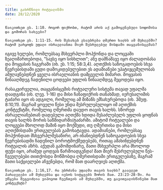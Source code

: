```yaml
---
title: გახრწნილი რიტუალიზმი 
date: 28/12/2020
---
```


`წაიკითხეთ ეს. 1:10. როგორ ფიქრობთ, რატომ არის აქ გამოყენებული სოდომისა და გომორას სახეები?`
 
`წაიკითხეთ ეს. 1:11-15. რის შესახებ ესაუბრება ღმერთი ხალხს ამ მუხლებში? რატომ უარყოფს უფალი ისრაელიანთა მიერ შესრულებულ მისდამი თაყვანისცემას?`

იგივე ხელები, რომლებსაც მსხვერპლი მოჰქონდა და ლოცვაში ზეაღიმართებოდა, "სავსე იყო სისხლით"; ანუ დამნაშავე იყო ძალადობასა და მოყვასის ჩაგვრაში (იხ. ეს. 1:15; 58:3,4). აღთქმის საზოგადოების სხვა წევრებისდამი ცუდი დამოკიდებულებით ეს ადამიანები უპატივცემულობას ამჟღავნებდნენ ყველა ისრაელიანის დამცველის მიმართ. მოყვასის წინააღმდეგ ჩადენილი ცოდვები უფლის წინააღმდეგ შეცოდება იყო.

რასაკვირველია, თაყვანისცემის რიტუალური სისტემა თავად უფალმა დაადგინა (იხ. ლევ. 1-16) და მისი ჩანაფიქრის თანახმად, იერუსალიმის ტაძარი იყო ის ადგილი, რომელიც ამ მიზანს ემსახურებოდა (იხ. 3მეფ. 8:10,11). მაგრამ ყოველი წესი უნდა შესრულებულიყო იმ აღთქმის კონტექსტში, რომელიც ღმერთმა დაუდო თავის ხალხს. სწორედ ისრაელიანებთან დადებული აღთქმა ხდიდა შესაძლებელს უფლის ყოფნას თავის ხალხს შორის საწმიდარში/ტაძარში. ამიტომ რიტუალები და ლოცვები მხოლოდ მაშინ იყო მოქმედი, თუ ღმერთისა და მისი აღთქმისდამი ერთგულებას გამოხატავდა. ადამიანები, რომლებსაც მოჰქონდათ მსხვერპლშესაწირი, არ ინანიებდნენ საზოგადოების სხვა წევრებისადმი ჩადენილ ბოროტმოქმედებებს, რითაც ამახინჯებდნენ რიტუალის აზრს. აქედან გამომდინარე, მათი მსხვერპლი არა მხოლოდ ფუჭი იყო, არამედ ცოდვას წარმოადგენდა! მათ მიერ შესრულებული წეს-ჩვეულებები თითქოსდა მოწმობდა ღმერთისდამი ერთგულებაზე, მაგრამ მათი საქციელები აჩვენებდა, რომ მათ დაარღვიეს აღთქმა. 

`წაიკითხეთ ეს. 1:16,17. რა უბრძანა უფალმა თავის ხალხს? გაავლეთ პარალელები ამ მუხლებსა და იესოს სიტყვებს შორის მათ. 23:23-28-ში. რა უწყება შეგვიძლია ვიპოვოთ ჩვენთვის ამ მუხლებში, თუ გავითვალისწინებთ მათ კონტექსტს?`